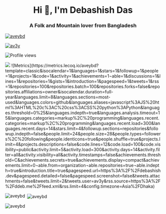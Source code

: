 <h1 align="center">Hi 👋, I'm Debashish Das</h1>
<h3 align="center">A Folk and Mountain lover from Bangladesh</h3>

<p align="left"> <a href="https://github.com/ryo-ma/github-profile-trophy"><img src="https://github-profile-trophy.vercel.app/?username=aveybd" alt="aveybd" /></a> </p>

<p align="left"> <a href="https://twitter.com/av3y" target="blank"><img src="https://img.shields.io/twitter/follow/av3y?logo=twitter&style=for-the-badge" alt="av3y" /></a> </p>

![Profile views](https://gpvc.arturio.dev/aveybd)  

<img src="https://wakatime.com/share/@avey/f1464303-e977-421a-826a-d75486a24337.svg?sanitize=true">
![Metrics](https://metrics.lecoq.io/aveybd?template=classic&isocalendar=1&languages=1&stars=1&followup=1&people=1&projects=1&code=1&activity=1&achievements=1&notable=1&discussions=1&lines=1&repositories=1&gists=1&introduction=1&pagespeed=1&tweets=1&rss=1&repositories=100&repositories.batch=100&repositories.forks=false&repositories.affiliations=owner&isocalendar.duration=full-year&languages.limit=8&languages.sections=most-used&languages.colors=github&languages.aliases=javascript%3AJS%20html%3AHTML%20c%3AC%20css%3ACSS%20python%3APython&languages.threshold=0%25&languages.indepth=true&languages.analysis.timeout=15&languages.categories=markup%2C%20programming&languages.recent.categories=markup%2C%20programming&languages.recent.load=300&languages.recent.days=14&stars.limit=4&followup.sections=repositories&followup.indepth=false&people.limit=24&people.size=28&people.types=followers%2C%20following&people.identicons=true&people.shuffle=true&projects.limit=4&projects.descriptions=false&code.lines=12&code.load=100&code.visibility=public&activity.limit=5&activity.load=300&activity.days=14&activity.filter=all&activity.visibility=all&activity.timestamps=false&achievements.threshold=C&achievements.secrets=true&achievements.display=compact&achievements.limit=0&notable.from=organization&notable.repositories=true&notable.indepth=true&introduction.title=true&pagespeed.url=https%3A%2F%2Fdebashish.dev&pagespeed.detailed=false&pagespeed.screenshot=false&tweets.attachments=false&tweets.limit=2&tweets.user=av3y&rss.source=https%3A%2F%2Fddeb.me%2Ffeed.xml&rss.limit=4&config.timezone=Asia%2FDhaka)

<p><img align="left" src="https://github-readme-stats.vercel.app/api/top-langs?username=aveybd&show_icons=true&locale=en&layout=compact" alt="aveybd" /></p>

<p>&nbsp;<img align="center" src="https://github-readme-stats.vercel.app/api?username=aveybd&show_icons=true&locale=en" alt="aveybd" /></p>

<p><img align="center" src="https://github-readme-streak-stats.herokuapp.com/?user=aveybd&" alt="aveybd" /></p>
